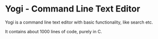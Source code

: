 # Yogi - Command Line Text Editor

Yogi is a command line text editor with basic functionality, like search etc.

It contains about 1000 lines of code, purely in C.


